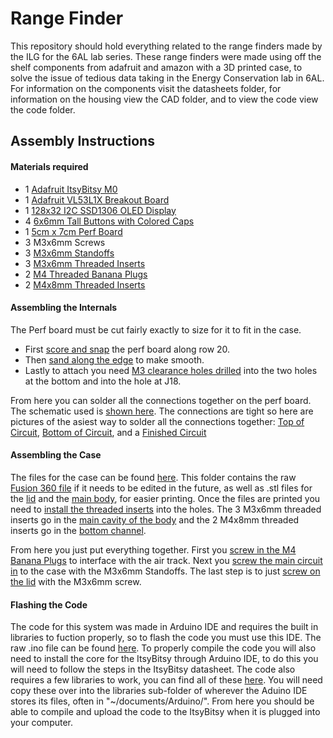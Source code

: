 # Range Finder

This repository should hold everything related to the range finders made by the ILG for the 6AL lab series. These range finders were made using off the shelf components from adafruit and amazon with a 3D printed case, to solve the issue of tedious data taking in the Energy Conservation lab in 6AL. For information on the components visit the datasheets folder, for information on the housing view the CAD folder, and to view the code view the code folder. 

## Assembly Instructions

#### Materials required

* 1 [Adafruit ItsyBitsy M0](/Documentation//Components/ItsyBitsyM0ExpressGuide.pdf)
* 1 [Adafruit VL53L1X Breakout Board](/Documentation/Components/VL53L1XGuide.pdf)
* 1 [128x32 I2C SSD1306 OLED Display](/Documentation/Components/SSD1306OLEDGuide.pdf)
* 4 [6x6mm Tall Buttons with Colored Caps](/Documentation/Components/6mmx6mm_Button_Tall.jpg)
* 1 [5cm x 7cm Perf Board](/Documentation/Components/5cmx7cm_PerfBoard.jpg)
* 3 M3x6mm Screws
* 3 [M3x6mm Standoffs](/Documentation/Components/M3x6mm_Standoff.jpg)
* 3 [M3x6mm Threaded Inserts](/Documentation/Components/M3x6mm_ThreadedInsert.jpg)
* 2 [M4 Threaded Banana Plugs](/Documentation/Components/M4_BananaPlug.jpg)
* 2 [M4x8mm Threaded Inserts](/Documentation/Components/M4x8mm_ThreadedInsert.jpg)

#### Assembling the Internals

The Perf board must be cut fairly exactly to size for it to fit in the case. 

* First [score and snap](/Documentation/PerfBoardInstructions/ScoredPerfBoard.jpg) the perf board along row 20. 
* Then [sand along the edge](/Documentation/PerfBoardInstructions/SandedPerfBoard.jpg) to make smooth. 
* Lastly to attach you need [M3 clearance holes drilled](/Documentation/PerfBoardInstructions/FinishedPerfBoard.jpg) into the two holes at the bottom and into the hole at J18. 

From here you can solder all the connections together on the perf board. The schematic used is [shown here](/Documentation/CircuitInstructions/RangeFinderSchematic.pdf). The connections are tight so here are pictures of the asiest way to solder all the connections together: [Top of Circuit](/Documentation/CircuitInstructions/CircuitTop.jpg), [Bottom of Circuit](/Documentation/CircuitInstructions/CircuitBottom.jpg), and a [Finished Circuit](/Documentation/CircuitInstructions/CircuitFinished.jpg)

#### Assembling the Case

The files for the case can be found [here](/CAD/). This folder contains the raw [Fusion 360 file](/CAD/RangeFinderCase.f3d) if it needs to be edited in the future, as well as .stl files for the [lid](/CAD/RangeFinderLid.stl) and the [main body](/CAD/RangeFinderBody.stl), for easier printing. Once the files are printed you need to [install the threaded inserts](Documentation/CaseInstructions/InstallThreadedInserts.jpg) into the holes. The 3 M3x6mm threaded inserts go in the [main cavity of the body](Documentation/CaseInstructions/M3InsertLocation.jpg) and the 2 M4x8mm threaded inserts go in the [bottom channel](Documentation/CaseInstructions/M4InsertLocation.jpg). 

From here you just put everything together. First you [screw in the M4 Banana Plugs](Documentation/CaseInstructions/M4BananaPlugInsert.jpg) to interface with the air track. Next you [screw the main circuit in](Documentation/CaseInstructions/CircuitInCase.jpg) to the case with the M3x6mm Standoffs. The last step is to just [screw on the lid](Documentation/CaseInstructions/FinalCase.jpg) with the M3x6mm screw. 

#### Flashing the Code

The code for this system was made in Arduino IDE and requires the built in libraries to fuction properly, so to flash the code you must use this IDE. The raw .ino file can be found [here](/Code/RangeFinderCode/). To properly compile the code you will also need to install the core for the ItsyBitsy through Arduino IDE, to do this you will need to follow the steps in the ItsyBitsy datasheet. The code also requires a few libraries to work, you can find all of these [here](/Code/Libraries/). You will need copy these over into the libraries sub-folder of wherever the Aduino IDE stores its files, often in "~/documents/Arduino/". From here you should be able to compile and upload the code to the ItsyBitsy when it is plugged into your computer. 